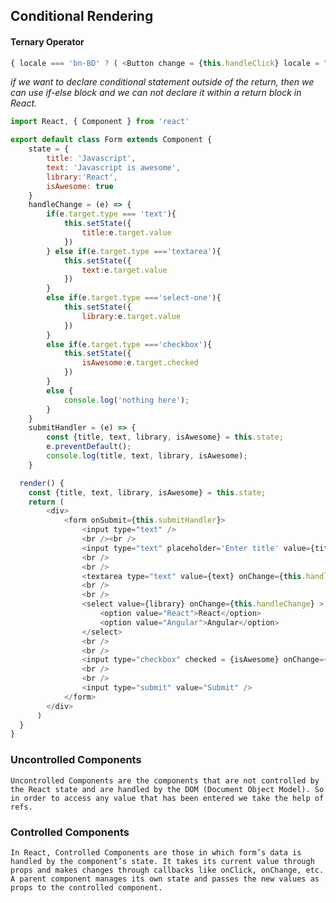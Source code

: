 ## Conditional Rendering
#### Ternary Operator
```javascript
{ locale === 'bn-BD' ? ( <Button change = {this.handleClick} locale = "en-US">Click Here</Button>):(<Button  change = {this.handleClick} locale = "en-US">Click Here</Button>) }
```

_if we want to declare conditional statement outside of the return, then we can use if-else block and we can not declare it within a return block in React._

```javascript
import React, { Component } from 'react'

export default class Form extends Component {
    state = {
        title: 'Javascript',
        text: 'Javascript is awesome',
        library:'React',
        isAwesome: true
    }
    handleChange = (e) => {
        if(e.target.type === 'text'){
            this.setState({
                title:e.target.value
            })
        } else if(e.target.type ==='textarea'){
            this.setState({
                text:e.target.value
            })
        }
        else if(e.target.type ==='select-one'){
            this.setState({
                library:e.target.value
            })
        }
        else if(e.target.type ==='checkbox'){
            this.setState({
                isAwesome:e.target.checked
            })
        }
        else {
            console.log('nothing here');
        }
    }   
    submitHandler = (e) => {
        const {title, text, library, isAwesome} = this.state;
        e.preventDefault();
        console.log(title, text, library, isAwesome);
    }

  render() {
    const {title, text, library, isAwesome} = this.state;
    return (
        <div>
            <form onSubmit={this.submitHandler}>
                <input type="text" />
                <br /><br />
                <input type="text" placeholder='Enter title' value={title} onChange={this.handleChange}   />
                <br />
                <br />
                <textarea type="text" value={text} onChange={this.handleChange}  />
                <br />
                <br />
                <select value={library} onChange={this.handleChange} >
                    <option value="React">React</option>
                    <option value="Angular">Angular</option>
                </select>
                <br />
                <br />
                <input type="checkbox" checked = {isAwesome} onChange={this.handleChange}  />
                <br />
                <br />
                <input type="submit" value="Submit" />
            </form>
        </div>
      )
  }
}


```
### Uncontrolled Components
`Uncontrolled Components are the components that are not controlled by the React state and are handled by the DOM (Document Object Model). So in order to access any value that has been entered we take the help of refs.`
### Controlled Components
`In React, Controlled Components are those in which form’s data is handled by the component’s state. It takes its current value through props and makes changes through callbacks like onClick, onChange, etc. A parent component manages its own state and passes the new values as props to the controlled component.`
